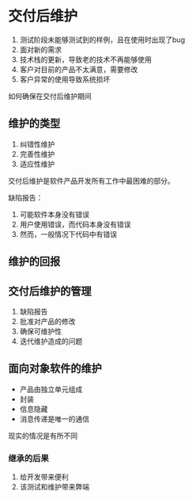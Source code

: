 # 交付后维护

1. 测试阶段未能够测试到的样例，且在使用时出现了bug
2. 面对新的需求
3. 技术栈的更新，导致老的技术不再能够使用
4. 客户对目前的产品不太满意，需要修改
5. 客户异常的使用导致系统损坏

如何确保在交付后维护期间

## 维护的类型

1. 纠错性维护
2. 完善性维护
3. 适应性维护

交付后维护是软件产品开发所有工作中最困难的部分。

缺陷报告：
1. 可能软件本身没有错误
2. 用户使用错误，而代码本身没有错误
3. 然而，一般情况下代码中有错误

## 维护的回报

## 交付后维护的管理

1. 缺陷报告
2. 批准对产品的修改
3. 确保可维护性
4. 迭代维护造成的问题

## 面向对象软件的维护

- 产品由独立单元组成
- 封装
- 信息隐藏
- 消息传递是唯一的通信

现实的情况是有所不同

### 继承的后果

1. 给开发带来便利
2. 该测试和维护带来弊端